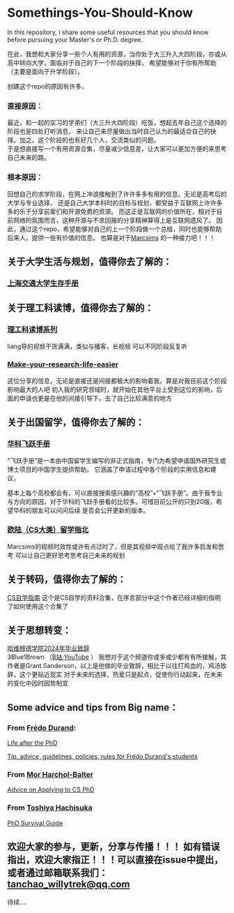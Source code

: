 # Somethings-You-Should-Know

In this repository, I share some useful resources that you should know before pursuing your Master's or Ph.D. degree.

在此，我想和大家分享一些个人有用的资源，当你处于大三升入大四阶段，亦或从高中转向大学，面临对于自己的下一个阶段的抉择，
希望能够对于你有所帮助（主要是面向于升学阶段）。

创建这个repo的原因有许多，

### 直接原因：

最近，和一起的实习的学弟们（大三升大四阶段）吃饭，想起去年自己这个选择的阶段也是四处打听消息，
来让自己来尽量做出当时自己认为的最适合自己的抉择。加之，这个阶段的也有好几个人，交流类似的问题。  
于是想直接写一个有用资源合集，尽量减少信息差，让大家可以更加方便的来思考自己未来的路。

### 根本原因：

回想自己的求学阶段，在网上冲浪接触到了许许多多有用的信息。无论是高考后的大学与专业选择，
还是自己大学本科时的目标与规划，都受益于互联网上许许多多的乐于分享前辈们和开源免费的资源。
而这正是互联网的价值所在，相对于目前网络的氛围而言，这种开源与不求回报的分享精神算得上是互联网遗风了。
因此，通过这个repo，希望能够对自己的上一个阶段做一个总结，同时也能够帮助后来人，提供一些有价值的信息。
也算是对于[Marcsims](https://space.bilibili.com/194560/channel/collectiondetail?sid=649049)
的一种接力吧！！！

## 关于大学生活与规划，值得你去了解的：

### [上海交通大学生存手册](https://survivesjtu.gitbook.io/survivesjtumanual)

## 关于理工科读博，值得你去了解的：

### [理工科读博系列](https://space.bilibili.com/1824039534/channel/collectiondetail?sid=745425)

liang导的视频干货满满，类似与播客，长视频
可以不同阶段反复听

### [Make-your-research-life-easier](https://github.com/zhaoguangyuan123/Make-your-research-life-easier)

这位分享的信息，无论是直接还是间接都极大的影响着我，算是对我目前这个阶段影响最大的人吧
初入我的研究领域时，就开始在其他平台上受到这位的影响，后面的申请也更是在他的间接引导下，去了自己比较满意的地方

## 关于出国留学，值得你去了解的：

### [华科飞跃手册](https://hust-feiyue.github.io/)

“飞跃手册”是一本由中国留学生编写的非正式指南，专门为希望申请国外研究生或博士项目的中国学生提供帮助。
它涵盖了申请过程中各个阶段的实用信息和建议，

基本上每个高校都会有，可以直接搜索感兴趣的“高校”+“飞跃手册”。由于我专业与方向的原因，对于华科的飞跃手册看的比较多。可惜目前公开的只到20版，希望华科的朋友可以问问后续
是否会公开更新的版本。

### [欧陆（CS大类）留学指北](https://space.bilibili.com/194560/channel/collectiondetail?sid=649049)

Marcsims的视频时效性或许有点过时了，但是其视频中观点给了我许多启发和思考
可以让自己更好思考思考自己未来的规划

## 关于转码，值得你去了解的：

[CS自学指南](https://csdiy.wiki/)
这个是CS自学的资料合集，在序言部分中这个作者已经详细的指明了如何使用这个合集了

## 关于思想转变：

[哈维穆德学院2024年毕业致辞](https://www.bilibili.com/video/BV1nZ421W7HS/?spm_id_from=333.1007.top_right_bar_window_history.content.click&vd_source=be20c3e2a56a68eef76e68f6d73c2f81)  
3Blue1Brown （[B站](https://space.bilibili.com/88461692),[YouTube](https://www.youtube.com/@3blue1brown) ）
我想对于这个频道你或多或少都有有所接触，其作者是Grant Sanderson，以上是他做的毕业致辞，相比于以往打鸡血的，鸡汤致辞，这个更贴近现实
对于未来的选择，热爱只是起点，促使你行动起来，在未来的变化中因时因势制宜

## Some advice and tips from Big name：

### From [Frédo Durand](https://people.csail.mit.edu/fredo/):

[Life after the PhD](https://people.csail.mit.edu/fredo/LifeAfterPhD.pdf)

[Tip, advice, guidelines, policies, rules for Frédo Durand's students](https://people.csail.mit.edu/fredo/student-manual.html)

### From  [Mor Harchol-Balter](https://www.cs.cmu.edu/~harchol/)

[Advice on Applying to CS PhD](https://www.cs.cmu.edu/~harchol/gradschooltalk.pdf)

### From [Toshiya Hachisuka](https://cs.uwaterloo.ca/~thachisu/)

[PhD Survival Guide](https://cs.uwaterloo.ca/~thachisu/survival.pdf)

## 欢迎大家的参与，更新，分享与传播！！！ 如有错误指出，欢迎大家指正！！！可以直接在issue中提出，或者通过邮箱联系我们：tanchao_willytrek@qq.com

待续....
